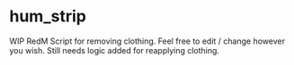 # hum_strip
WIP RedM Script for removing clothing. 
Feel free to edit / change however you wish. Still needs logic added for reapplying clothing. 
